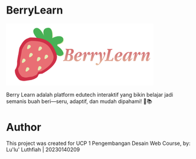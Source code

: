 # BerryLearn
<p>
  <img src="https://raw.githubusercontent.com/lulultfh/UCP1_20230140209_D/main/assets/BerryLearn_Text.png" alt="BerryLearn Logo" width="400"/>
</p>
Berry Learn adalah platform edutech interaktif yang bikin belajar jadi semanis buah beri—seru, adaptif, dan mudah dipahami! 🍓📚


# Author
This project was created for UCP 1 Pengembangan Desain Web Course, by:
Lu'lu' Luthfiah | 20230140209
